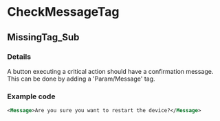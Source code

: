 ﻿---  
uid: Validator_2_49_2  
---

# CheckMessageTag

## MissingTag\_Sub

### Details

A button executing a critical action should have a confirmation message.  
This can be done by adding a 'Param\/Message' tag.

### Example code

```xml
<Message>Are you sure you want to restart the device?</Message>
```
